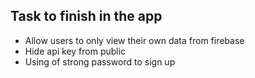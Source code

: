 ## Task to finish in the app

- Allow users to only view their own data from firebase
- Hide api key from public
- Using of strong password to sign up
